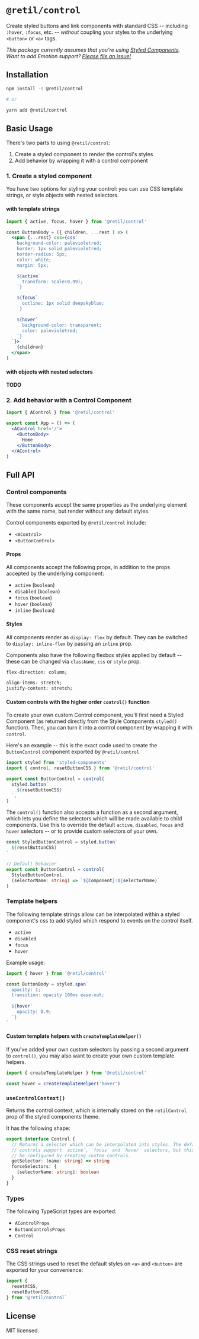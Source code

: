 `@retil/control`
================

Create styled buttons and link components with standard CSS -- including `:hover`, `:focus`, etc. -- *without* coupling your styles to the underlying `<button>` or `<a>` tags.

*This package currently assumes that you're using [Styled Components](https://styled-components.com/). Want to add Emotion support? [Please file an issue!](https://github.com/jamesknelson/retil)*


Installation
------------

```bash
npm install -s @retil/control

# or

yarn add @retil/control
```


Basic Usage
-----------

There's two parts to using `@retil/control`:

1. Create a styled component to render the control's styles
2. Add behavior by wrapping it with a control component


### 1. Create a styled component

You have two options for styling your control: you can use CSS template strings, or style objects with nested selectors.

#### with template strings

```jsx
import { active, focus, hover } from '@retil/control'

const ButtonBody = ({ children, ...rest ) => (
  <span {...rest} css={css`
    background-color: palevioletred;
    border: 1px solid palevioletred;
    border-radius: 5px;
    color: white;
    margin: 5px;

    ${active`
      transform: scale(0.99);
    `}

    ${focus`
      outline: 1px solid deepskyblue;
    `}

    ${hover`
      background-color: transparent;
      color: palevioletred;
    `}
  `}>
    {children}
  </span>
)
```

#### with objects with nested selectors

**TODO**

<!--
```js
import { controlStyles } from '@retil/control'

const ButtonBody = ({ children, ...rest ) => (
  <span {...rest} css={controlStyles({
    backgroundColor: {
      default: 'palevioletred',
      hover: 'transparent',
    },
    border: '1px solid palevioletred',
    borderRadius: 5,
    color: {
      default: 'white',
      hover: 'palevioletred',
    },
    margin: 5,
    outline: {
      focus: '1px solid deepskyblue',
    },
    transform: {
      active: 'scale(0.99)',
    }
  })}>
    {children}
  </span>
)
```
-->


### 2. Add behavior with a Control Component

```jsx
import { AControl } from '@retil/control'

export const App = () => (
  <AControl href='/'>
    <ButtonBody>
      Home
    </ButtonBody>
  </AControl>
)
```


Full API
--------

### Control components

These components accept the same properties as the underlying element with the same name, but render without any default styles.

Control components exported by `@retil/control` include:

- `<AControl>`
- `<ButtonControl>`

<!--

Link controls for popular routers are exported by separate modules:

- `<LinkControl>` <small>(@retil/control/navi)</small>
- `<LinkControl>` <small>(@retil/control/next)</small>
- `<LinkControl>` <small>(@retil/control/react-router)</small>

-->

#### Props

All components accept the following props, in addition to the props accepted by the underlying component:

- `active` (`boolean`)
- `disabled` (`boolean`)
- `focus` (`boolean`)
- `hover` (`boolean`)
- `inline` (`boolean`)

#### Styles

All components render as `display: flex` by default. They can be switched to `display: inline-flex` by passing an `inline` prop.

Components also have the following flexbox styles applied by default -- these can be changed via `className`, `css` or `style` prop.

```css
flex-direction: column;

align-items: stretch;
justify-content: stretch;
```


#### Custom controls with the higher order `control()` function

To create your own custom Control component, you'll first need a Styled Component (as returned directly from the Style Components `styled()` function). Then, you can turn it into a control component by wrapping it with `control`.

Here's an example -- this is the exact code used to create the `ButtonControl` component exported by `@retil/control`

```js
import styled from 'styled-components'
import { control, resetButtonCSS } from '@retil/control'

export const ButtonControl = control(
  styled.button`
    ${resetButtonCSS}
  `,
)
```

The `control()` function also accepts a function as a second argument, which lets you define the selectors which will be made available to child components. Use this to override the default `active`, `disabled`, `focus` and `hover` selectors -- or to provide custom selectors of your own.

```typescript
const StyledButtonControl = styled.button`
  ${resetButtonCSS}
`

// Default behavior
export const ButtonControl = control(
  StyledButtonControl,
  (selectorName: string) => `${Component}:${selectorName}`
)
```


### Template helpers

The following template strings allow can be interpolated within a styled component's css to add styled which respond to events on the control itself.

- `active`
- `disabled`
- `focus`
- `hover`

Example usage:

```js
import { hover } from '@retil/control'

const ButtonBody = styled.span`
  opacity: 1;
  transition: opacity 100ms ease-out;
  
  ${hover`
    opacity: 0.9;
  `}
`
```

#### Custom template helpers with `createTemplateHelper()`

If you've added your own custom selectors by passing a second argument to `control()`, you may also want to create your own custom template helpers.

```js
import { createTemplateHelper } from '@retil/control'

const hover = createTemplateHelper('hover')
```

<!--

### The `controlSx()` function

This function takes an object mapping CSS properties-to-named-selectors-to-values, and returns a function that can be passed to a Styled Components `css` prop.

For example:

```js
controlStyles({
  backgroundColor: {
    default: 'red',
    hover: 'white',
  },
  color: {
    default: 'white',
    hover: 'red',
  }
})

// returns 

(theme) => ({
  backgroundColor: 'red',
  color: 'white',
  '.parent:hover &': {
    backgroundColor: 'white',
    color: 'red',
  }
})
```

It also supports the more standard selectors-to-properties-to-values format, but you'll need to pass your selectors under a `selectors` object to prevent naming conflicts with CSS properties. For example:

```js
controlStyles({
  backgroundColor: 'red',
  color: 'white',
  selectors: {
    hover: {
      backgroundColor: 'white',
      color: 'red',
    }
  }
})
```

Naturally, both formats can be combined.

-->


### `useControlContext()`

Returns the control context, which is internally stored on the `retilControl` prop of the styled components theme.

It has the following shape:

```typescript
export interface Control {
  // Returns a selector which can be interpolated into styles. The default
  // controls support `active`, `focus` and `hover` selectors, but this can
  // be configured by creating custom controls.
  getSelector: (name: string) => string
  forceSelectors: {
    [selectorName: string]: boolean
  }
}
```


### Types

The following TypeScript types are exported:

- `AControlProps`
- `ButtonControlsProps`
- `Control`


### CSS reset strings

The CSS strings used to reset the default styles on `<a>` and `<button>` are exported for your convenience:

```js
import {
  resetACSS,
  resetButtonCSS,
} from '@retil/control`
```


License
-------

MIT licensed.
